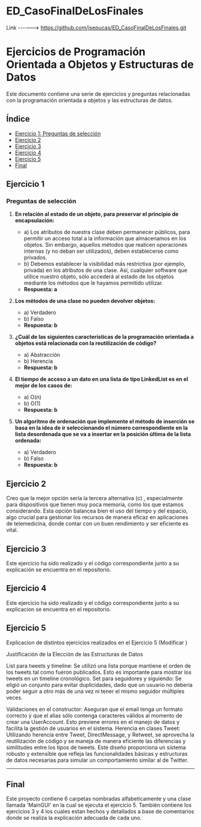 # ED_CasoFinalDeLosFinales

Link ------> https://github.com/jsepucas/ED_CasoFinalDeLosFinales.git


# Ejercicios de Programación Orientada a Objetos y Estructuras de Datos

Este documento contiene una serie de ejercicios y preguntas relacionadas con la programación orientada a objetos y las estructuras de datos.

## Índice

- [Ejercicio 1: Preguntas de selección](#ejercicio-1)
- [Ejercicio 2](#ejercicio-2)
- [Ejercicio 3](#ejercicio-3)
- [Ejercicio 4](#ejercicio-4)
- [Ejercicio 5](#ejercicio-5)
- [Final](#final)

## Ejercicio 1

### Preguntas de selección

1. **En relación al estado de un objeto, para preservar el principio de encapsulación:**
    - a) Los atributos de nuestra clase deben permanecer públicos, para permitir un acceso total a la información que almacenamos en los objetos. Sin embargo, aquellos métodos que realicen operaciones internas (y no deban ser utilizados), deben establecerse como privados.
    - b) Debemos establecer la visibilidad más restrictiva (por ejemplo, privada) en los atributos de una clase. Así, cualquier software que utilice nuestro objeto, sólo accederá al estado de los objetos mediante los métodos que le hayamos permitido utilizar.
    - **Respuesta: a**

2. **Los métodos de una clase no pueden devolver objetos:**
    - a) Verdadero
    - b) Falso
    - **Respuesta: b**

3. **¿Cuál de las siguientes características de la programación orientada a objetos está relacionada con la reutilización de código?**
    - a) Abstracción
    - b) Herencia
    - **Respuesta: b**

4. **El tiempo de acceso a un dato en una lista de tipo LinkedList es en el mejor de los casos de:**
    - a) O(n)
    - b) O(1)
    - **Respuesta: b**

5. **Un algoritmo de ordenación que implemente el método de inserción se basa en la idea de ir seleccionando el número correspondiente en la lista desordenada que se va a insertar en la posición última de la lista ordenada:**
    - a) Verdadero
    - b) Falso
    - **Respuesta: b**

## Ejercicio 2

Creo que la mejor opción sería la tercera alternativa (c) , especialmente para dispositivos que tienen muy poca memoria, como los que estamos considerando. Esta opción balancea bien el uso del tiempo y del espacio, algo crucial para gestionar los recursos de manera eficaz en aplicaciones de telemedicina, donde contar con un buen rendimiento y ser eficiente es vital.

## Ejercicio 3

Este ejercicio ha sido realizado y el código correspondiente junto a su explicación se encuentra en el repositorio.




## Ejercicio 4 

Este ejercicio ha sido realizado y el código correspondiente junto a su explicacion se encuentra en el repositorio.


## Ejercicio 5

Explicacion de distintos ejercicios realizados en el Ejercicio 5 (Modificar ) 

Justificación de la Elección de las Estructuras de Datos

List<Tweet> para tweets y timeline: Se utilizó una lista porque mantiene el orden de los tweets tal como fueron publicados. Esto es importante para mostrar los tweets en un timeline cronológico.
Set<UserAccount> para seguidores y siguiendo: Se eligió un conjunto para evitar duplicidades, dado que un usuario no debería poder seguir a otro más de una vez ni tener el mismo seguidor múltiples veces.

Validaciones en el constructor: Aseguran que el email tenga un formato correcto y que el alias sólo contenga caracteres válidos al momento de crear una UserAccount. Esto previene errores en el manejo de datos y facilita la gestión de usuarios en el sistema.
Herencia en clases Tweet: Utilizando herencia entre Tweet, DirectMessage, y Retweet, se aprovecha la reutilización de código y se maneja de manera eficiente las diferencias y similitudes entre los tipos de tweets.
Este diseño proporciona un sistema robusto y extensible que refleja las funcionalidades básicas y estructuras de datos necesarias para simular un comportamiento similar al de Twitter.

----------------------------------------------------------------------------------------------------------------------------------

## Final

Este proyecto contiene 6 carpetas nombradas alfabeticamente y una clase llamada 'MainGUI' en la cual se ejecuta el ejercicio 5. También contiene los ejercicios 3 y 4 los cuales estan hechos y detallados a base de comentarios donde se realiza la explicación adecuada de cada uno. 

